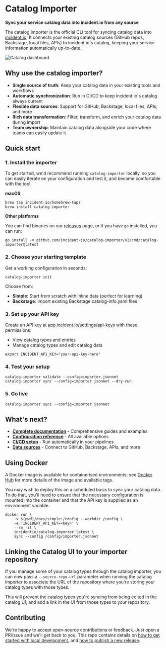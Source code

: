 # Catalog Importer

**Sync your service catalog data into incident.io from any source**

The catalog importer is the official CLI tool for syncing catalog data into [incident.io](https://incident.io/). It connects your existing catalog sources (GitHub repos, Backstage, local files, APIs) to incident.io's catalog, keeping your service information automatically up-to-date.

![Catalog dashboard](dashboard.png)

## Why use the catalog importer?

- **Single source of truth**: Keep your catalog data in your existing tools and workflows
- **Automatic synchronization**: Run in CI/CD to keep incident.io's catalog always current
- **Flexible data sources**: Support for GitHub, Backstage, local files, APIs, and more
- **Rich data transformation**: Filter, transform, and enrich your catalog data during import
- **Team ownership**: Maintain catalog data alongside your code where teams can easily update it

## Quick start

### 1. Install the importer


To get started, we'd recommend running `catalog-importer` locally, so you can easily iterate on your configuration and test it, and become comfortable with the tool.

**macOS**

```console
brew tap incident-io/homebrew-taps
brew install catalog-importer
```

**Other platforms**

You can find binaries on our [releases](https://github.com/incident-io/catalog-importer/releases) page, or if you have `go` installed, you can run:

```console
go install -v github.com/incident-io/catalog-importer/v2/cmd/catalog-importer@latest
```

### 2. Choose your starting template

Get a working configuration in seconds:

```console
catalog-importer init
```

Choose from:
- **Simple**: Start from scratch with inline data (perfect for learning)
- **Backstage**: Import existing Backstage catalog-info.yaml files

### 3. Set up your API key

Create an API key at [app.incident.io/settings/api-keys](https://app.incident.io/settings/api-keys) with these permissions:
- View catalog types and entries
- Manage catalog types and edit catalog data

```console
export INCIDENT_API_KEY="your-api-key-here"
```

### 4. Test your setup

```console
catalog-importer validate --config=importer.jsonnet
catalog-importer sync --config=importer.jsonnet --dry-run
```

### 5. Go live

```console
catalog-importer sync --config=importer.jsonnet
```

## What's next?

- **[Complete documentation](docs)** - Comprehensive guides and examples
- **[Configuration reference](config/reference.jsonnet)** - All available options
- **[CI/CD setup](docs/deploying.md)** - Run automatically in your pipelines
- **[Data sources](docs/sources.md)** - Connect to GitHub, Backstage, APIs, and more

## Using Docker

A Docker image is available for containerised environments; see [Docker
Hub][hub] for more details of the image and available tags.

[hub]: https://hub.docker.com/r/incidentio/catalog-importer/tags

You may wish to deploy this on a scheduled basis to sync your catalog data. To do
that, you'll need to ensure that the necessary configuration is mounted into the
container and that the API key is supplied as an environment variable.

```console
docker run \
    -v $(pwd)/docs/simple:/config --workdir /config \
    -e 'INCIDENT_API_KEY=<key>' \
    --rm -it \
    incidentio/catalog-importer:latest \
    sync --config /config/importer.jsonnet
```

## Linking the Catalog UI to your importer repository

If you manage some of your catalog types through the catalog importer, you can
now pass a `--source-repo-url` parameter when running the catalog importer to
associate the URL of the repository where you're storing your catalog types
with those types.

This will prevent the catalog types you're syncing from being edited in the
catalog UI, and add a link in the UI from those types to your repository.

## Contributing

We're happy to accept open-source contributions or feedback. Just open a
PR/issue and we'll get back to you. This repo contains details on
[how to get started with local development](./development.md), and [how to publish a new release](./RELEASE.md).
